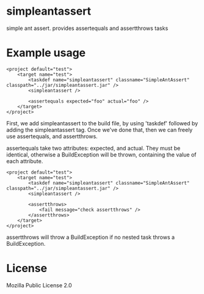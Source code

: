 simpleantassert
===============

simple ant assert. provides assertequals and assertthrows tasks

Example usage
=============

	<project default="test">
		<target name="test">
			<taskdef name="simpleantassert" classname="SimpleAntAssert" classpath="../jar/simpleantassert.jar" />
			<simpleantassert />

			<assertequals expected="foo" actual="foo" />
        </target>
	</project>

First, we add simpleantassert to the build file, by using 'taskdef' followed by adding the simpleantassert tag.  Once we've done that, then we can freely use assertequals,
and assertthrows.

assertequals take two attributes: expected, and actual.  They must be identical, otherwise a BuildException will be thrown, containing the value of each attribute.
	
	<project default="test">
		<target name="test">
			<taskdef name="simpleantassert" classname="SimpleAntAssert" classpath="../jar/simpleantassert.jar" />
			<simpleantassert />

			<assertthrows>
				<fail message="check assertthrows" />
			</assertthrows>
		</target>
	</project>

assertthrows will throw a BuildException if no nested task throws a BuildException.

License
=======

Mozilla Public License 2.0
